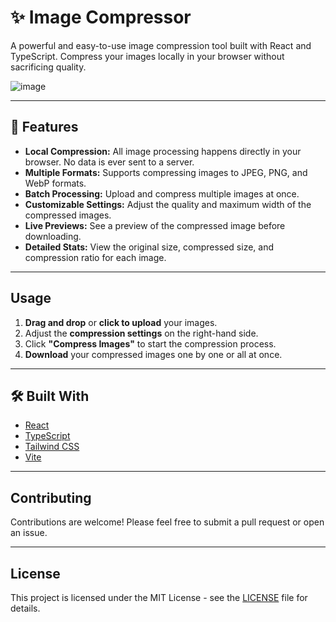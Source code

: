# ✨ Image Compressor

A powerful and easy-to-use image compression tool built with React and TypeScript. Compress your images locally in your browser without sacrificing quality.

![image](https://github.com/user-attachments/assets/98163964-13a0-4531-825c-b1c3a68f6e3a)

---

## 🚀 Features

- **Local Compression:** All image processing happens directly in your browser. No data is ever sent to a server.
- **Multiple Formats:** Supports compressing images to JPEG, PNG, and WebP formats.
- **Batch Processing:** Upload and compress multiple images at once.
- **Customizable Settings:** Adjust the quality and maximum width of the compressed images.
- **Live Previews:** See a preview of the compressed image before downloading.
- **Detailed Stats:** View the original size, compressed size, and compression ratio for each image.

---

## Usage

1. **Drag and drop** or **click to upload** your images.
2. Adjust the **compression settings** on the right-hand side.
3. Click **"Compress Images"** to start the compression process.
4. **Download** your compressed images one by one or all at once.

---

## 🛠️ Built With

- [React](https://reactjs.org/)
- [TypeScript](https://www.typescriptlang.org/)
- [Tailwind CSS](https://tailwindcss.com/)
- [Vite](https://vitejs.dev/)

---

## Contributing

Contributions are welcome! Please feel free to submit a pull request or open an issue.

---

## License

This project is licensed under the MIT License - see the [LICENSE](LICENSE) file for details.